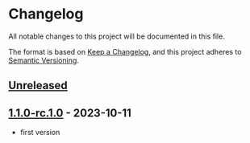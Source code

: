 # Changelog

All notable changes to this project will be documented in this file.

The format is based on [Keep a Changelog](https://keepachangelog.com/en/1.0.0/),
and this project adheres to [Semantic Versioning](https://semver.org/spec/v2.0.0.html).

## [Unreleased]

## [1.1.0-rc.1.0] - 2023-10-11

-   first version

[Unreleased]: https://github.com/uyeonyx/sem_ver/compare/1.1.0-rc.1.0...HEAD

[1.1.0-rc.1.0]: https://github.com/uyeonyx/sem_ver/compare/cc2950d419a8ddd2461bdfffe4a55b9f12e0620d...1.1.0-rc.1.0
